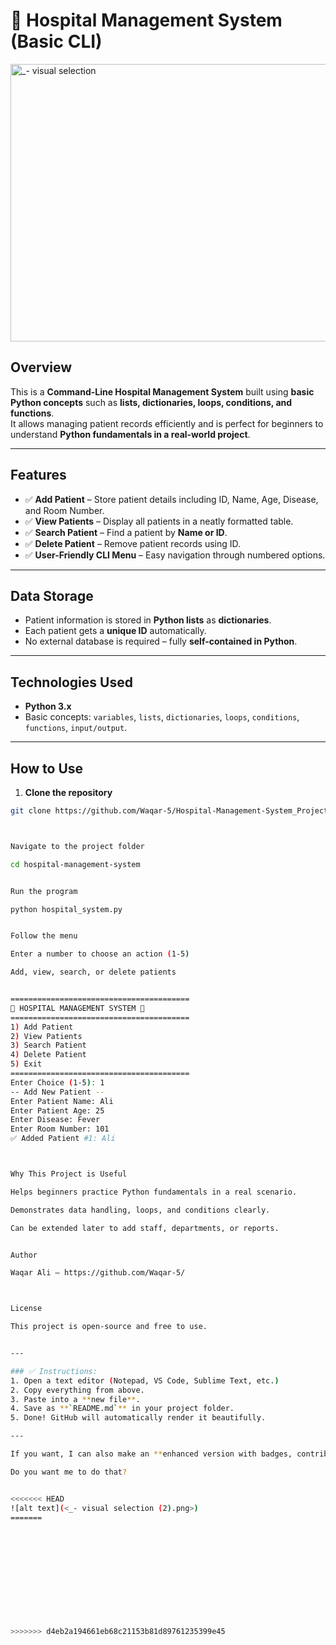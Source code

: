 
# 🏥 Hospital Management System (Basic CLI)

<img width="666" height="444" alt="_- visual selection" src="https://github.com/user-attachments/assets/e6dc4c48-e8dd-46b1-bb25-87a9bbda02a2" />




## Overview
This is a **Command-Line Hospital Management System** built using **basic Python concepts** such as **lists, dictionaries, loops, conditions, and functions**.  
It allows managing patient records efficiently and is perfect for beginners to understand **Python fundamentals in a real-world project**.

---

## Features
- ✅ **Add Patient** – Store patient details including ID, Name, Age, Disease, and Room Number.
- ✅ **View Patients** – Display all patients in a neatly formatted table.
- ✅ **Search Patient** – Find a patient by **Name or ID**.
- ✅ **Delete Patient** – Remove patient records using ID.
- ✅ **User-Friendly CLI Menu** – Easy navigation through numbered options.

---

## Data Storage
- Patient information is stored in **Python lists** as **dictionaries**.
- Each patient gets a **unique ID** automatically.
- No external database is required – fully **self-contained in Python**.

---

## Technologies Used
- **Python 3.x**
- Basic concepts: `variables`, `lists`, `dictionaries`, `loops`, `conditions`, `functions`, `input/output`.

---

## How to Use

1. **Clone the repository**  
```bash
git clone https://github.com/Waqar-5/Hospital-Management-System_Project_using_Python.git



Navigate to the project folder

cd hospital-management-system


Run the program

python hospital_system.py


Follow the menu

Enter a number to choose an action (1-5)

Add, view, search, or delete patients


========================================
🏥 HOSPITAL MANAGEMENT SYSTEM 🏥
========================================
1) Add Patient
2) View Patients
3) Search Patient
4) Delete Patient
5) Exit
========================================
Enter Choice (1-5): 1
-- Add New Patient --
Enter Patient Name: Ali
Enter Patient Age: 25
Enter Disease: Fever
Enter Room Number: 101
✅ Added Patient #1: Ali



Why This Project is Useful

Helps beginners practice Python fundamentals in a real scenario.

Demonstrates data handling, loops, and conditions clearly.

Can be extended later to add staff, departments, or reports.


Author

Waqar Ali – https://github.com/Waqar-5/



License

This project is open-source and free to use.


---

### ✅ Instructions:
1. Open a text editor (Notepad, VS Code, Sublime Text, etc.)  
2. Copy everything from above.  
3. Paste into a **new file**.  
4. Save as **`README.md`** in your project folder.  
5. Done! GitHub will automatically render it beautifully.  

---

If you want, I can also make an **enhanced version with badges, contributions, and professional formatting** to make it look like a **real polished GitHub repo**.  

Do you want me to do that?


<<<<<<< HEAD
![alt text](<_- visual selection (2).png>)
=======












>>>>>>> d4eb2a194661eb68c21153b81d89761235399e45
